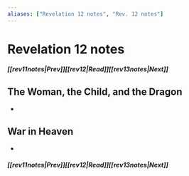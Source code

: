 ```yaml
---
aliases: ["Revelation 12 notes", "Rev. 12 notes"]
---
```

# Revelation 12 notes
##### <span class=arrow-left></span>[[rev11notes|Prev]]<span class=navigation-separator></span>[[rev12|Read]]<span class=navigation-separator></span>[[rev13notes|Next]]<span class=arrow-right></span>
## The Woman, the Child, and the Dragon
- 
## War in Heaven
- 
##### <span class=arrow-left></span>[[rev11notes|Prev]]<span class=navigation-separator></span>[[rev12|Read]]<span class=navigation-separator></span>[[rev13notes|Next]]<span class=arrow-right></span>